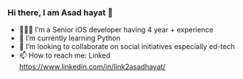 ### Hi there, I am Asad hayat 👋

- 👨🏽‍💻 I’m a Senior iOS developer having 4 year + experience 
- 🐍 I’m currently learning Python
- 👯 I’m looking to collaborate on social initiatives especially ed-tech
- 📫 How to reach me: Linked https://www.linkedin.com/in/link2asadhayat/
